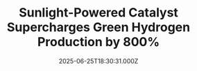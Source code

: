---
title: "Sunlight-Powered Catalyst Supercharges Green Hydrogen Production by 800%"
date: 2025-06-25T18:30:31.000Z
category: Human Kindness
externalLink: "https://www.goodnewsnetwork.org/sunlight-powered-catalyst-supercharges-green-hydrogen-production-by-800/"
image: ""
excerpt: "Swedish engineers have improved the process through which hydrogen fuel is produced from solar electricity by 800%. Hydrogen fuel is considered one of the best renewable alternatives to fossil fuels in heavy machinery like planes and ships, but its creation requires electricity. That electricity can be from renewable sources like solar or wind, but the […] The post Sunlight-Powered Catalyst…"
---